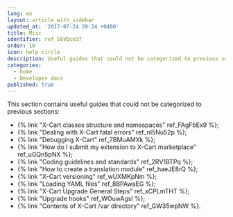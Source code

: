 ```yaml
---
lang: en
layout: article_with_sidebar
updated_at: '2017-07-24 20:24 +0400'
title: Misc
identifier: ref_S6VQco37
order: 10
icon: help circle
description: Useful guides that could not be categorized to previous sections
categories:
  - home
  - Developer docs
published: true
---
```


This section contains useful guides that could not be categorized to previous sections:

*   {% link "X-Cart classes structure and namespaces" ref_FAgFbEx9 %};
*   {% link "Dealing with X-Cart fatal errors" ref_nI5Nu52p %}; 
*   {% link "Debugging X-Cart" ref_7BMuAMXk %};
*   {% link "How do I submit my extension to X-Cart marketplace" ref_uGQn5pNX %};
*   {% link "Coding guidelines and standards" ref_2RV1BTPq %};
*   {% link "How to create a translation module" ref_haeJE8rQ %};
*   {% link "X-Cart versioning" ref_wUXMKpNm %};
*   {% link "Loading YAML files" ref_8BPAwaEG %};
*   {% link "X-Cart Upgrade General Steps" ref_xCPLmTHT %};
*   {% link "Upgrade hooks" ref_WOuwAgsI %};
*   {% link "Contents of X-Cart /var directory" ref_GW35wpNW %}.
